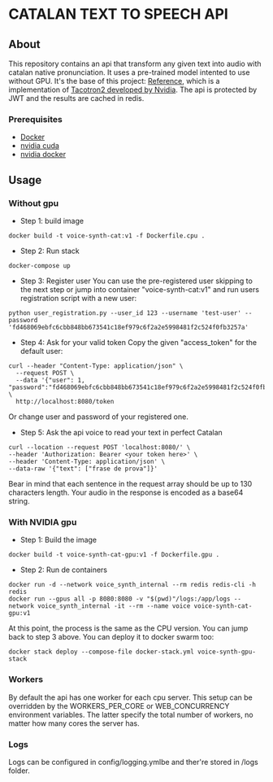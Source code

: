 # CATALAN TEXT TO SPEECH API

## About <a name = "about"></a>
This repository contains an api that transform any given text into audio with catalan native pronunciation. It uses a pre-trained model intented to use without GPU. It's the base of this project: [Reference](https://github.com/CollectivaT-dev/catotron-cpu), which is a implementation of [Tacotron2 developed by Nvidia](https://github.com/NVIDIA/tacotron2).
The api is protected by JWT and the results are cached in redis.

### Prerequisites

- [Docker](https://docs.docker.com/engine/#:~:text=Docker%20Engine%20is%20an%20open,a%20client%2Dserver%20application%20with%3A&text=APIs%20which%20specify%20interfaces%20that,interface%20(CLI)%20client%20docker%20.)
- [nvidia cuda](https://docs.nvidia.com/cuda/cuda-installation-guide-linux/index.html)
- [nvidia docker](https://developer.nvidia.com/blog/nvidia-docker-gpu-server-application-deployment-made-easy/)

## Usage

### Without gpu

- Step 1: build image

```
docker build -t voice-synth-cat:v1 -f Dockerfile.cpu .
```
- Step 2: Run stack
```
docker-compose up
```

- Step 3: Register user
You can use the pre-registered user skipping to the next step or jump into container "voice-synth-cat:v1" and run users registration script with a new user:
```
python user_registration.py --user_id 123 --username 'test-user' --password 'fd468069ebfc6cbb848bb673541c18ef979c6f2a2e5998481f2c524f0fb3257a'
```

- Step 4: Ask for your valid token
Copy the given "access_token" for the default user:
```
curl --header "Content-Type: application/json" \
  --request POST \
  --data '{"user": 1, "password":"fd468069ebfc6cbb848bb673541c18ef979c6f2a2e5998481f2c524f0fb3257a"}' \
  http://localhost:8080/token
```
Or change user and password of your registered one.


- Step 5: Ask the api voice to read your text in perfect Catalan
```
curl --location --request POST 'localhost:8080/' \
--header 'Authorization: Bearer <your token here>' \
--header 'Content-Type: application/json' \
--data-raw '{"text": ["frase de prova"]}'
```
Bear in mind that each sentence in the request array should be up to 130 characters length.
Your audio in the response is encoded as a base64 string.


### With NVIDIA gpu

- Step 1: Build the image
```
docker build -t voice-synth-cat-gpu:v1 -f Dockerfile.gpu .
```

- Step 2: Run de containers
```
docker run -d --network voice_synth_internal --rm redis redis-cli -h redis
docker run --gpus all -p 8080:8080 -v "$(pwd)"/logs:/app/logs --network voice_synth_internal -it --rm --name voice voice-synth-cat-gpu:v1
```
At this point, the process is the same as the CPU version. You can jump back to step 3 above.
You can deploy it to docker swarm too:
```
docker stack deploy --compose-file docker-stack.yml voice-synth-gpu-stack
```

### Workers
By default the api has one worker for each cpu server. This setup can be overridden by the WORKERS_PER_CORE or WEB_CONCURRENCY environment variables. The latter specify the total number of workers, no matter how many cores the server has.

### Logs
Logs can be configured in config/logging.ymlbe and ther're stored in /logs folder. 
